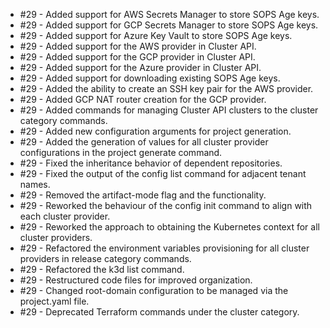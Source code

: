 - #29 - Added support for AWS Secrets Manager to store SOPS Age keys.
- #29 - Added support for GCP Secrets Manager to store SOPS Age keys.
- #29 - Added support for Azure Key Vault to store SOPS Age keys.
- #29 - Added support for the AWS provider in Cluster API.
- #29 - Added support for the GCP provider in Cluster API.
- #29 - Added support for the Azure provider in Cluster API.
- #29 - Added support for downloading existing SOPS Age keys.
- #29 - Added the ability to create an SSH key pair for the AWS provider.
- #29 - Added GCP NAT router creation for the GCP provider.
- #29 - Added commands for managing Cluster API clusters to the cluster category commands.
- #29 - Added new configuration arguments for project generation.
- #29 - Added the generation of values for all cluster provider configurations in the project generate command.
- #29 - Fixed the inheritance behavior of dependent repositories.
- #29 - Fixed the output of the config list command for adjacent tenant names.
- #29 - Removed the artifact-mode flag and the functionality.
- #29 - Reworked the behaviour of the config init command to align with each cluster provider.
- #29 - Reworked the approach to obtaining the Kubernetes context for all cluster providers.
- #29 - Refactored the environment variables provisioning for all cluster providers in release category commands.
- #29 - Refactored the k3d list command.
- #29 - Restructured code files for improved organization.
- #29 - Changed root-domain configuration to be managed via the project.yaml file.
- #29 - Deprecated Terraform commands under the cluster category.
